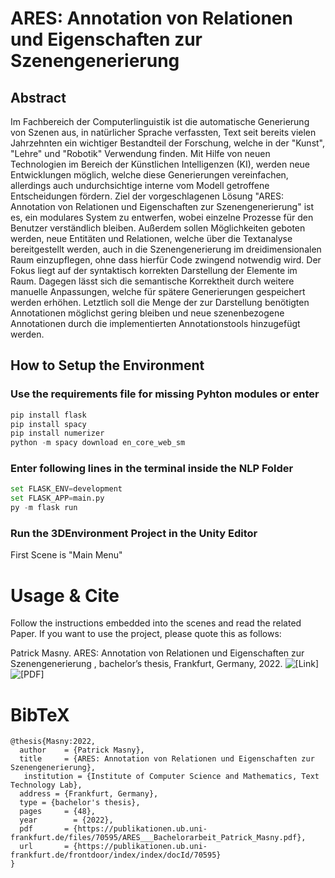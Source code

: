 # ARES: Annotation von Relationen und Eigenschaften zur Szenengenerierung

## Abstract
Im Fachbereich der Computerlinguistik ist die automatische Generierung von Szenen aus, in natürlicher Sprache verfassten, Text seit bereits vielen Jahrzehnten ein wichtiger Bestandteil der Forschung, welche in der "Kunst", "Lehre" und "Robotik" Verwendung finden. Mit Hilfe von neuen Technologien im Bereich der Künstlichen Intelligenzen (KI), werden neue Entwicklungen möglich, welche diese Generierungen vereinfachen, allerdings auch undurchsichtige interne vom Modell getroffene Entscheidungen fördern. 
Ziel der vorgeschlagenen Lösung "ARES: Annotation von Relationen und Eigenschaften zur Szenengenerierung" ist es, ein modulares System zu entwerfen, wobei einzelne Prozesse für den Benutzer verständlich bleiben. Außerdem sollen Möglichkeiten geboten werden, neue Entitäten und Relationen, welche über die Textanalyse bereitgestellt werden, auch in die Szenengenerierung im dreidimensionalen Raum einzupflegen, ohne dass hierfür Code zwingend notwendig wird. Der Fokus liegt auf der syntaktisch korrekten Darstellung der Elemente im Raum. Dagegen lässt sich die semantische Korrektheit durch weitere manuelle Anpassungen, welche für spätere Generierungen gespeichert werden erhöhen. Letztlich soll die Menge der zur Darstellung benötigten Annotationen möglichst gering bleiben und neue szenenbezogene Annotationen durch die implementierten Annotationstools hinzugefügt werden.

## How to Setup the Environment

### Use the requirements file for missing Pyhton modules or enter
```python
pip install flask
pip install spacy
pip install numerizer
python -m spacy download en_core_web_sm
```
### Enter following lines in the terminal inside the NLP Folder
```python
set FLASK_ENV=development
set FLASK_APP=main.py
py -m flask run
```
### Run the 3DEnvironment Project in the Unity Editor 
First Scene is "Main Menu"

# Usage & Cite
Follow the instructions embedded into the scenes and read the related Paper. If you want to use the project, please quote this as follows:

Patrick Masny. ARES: Annotation von Relationen und Eigenschaften zur Szenengenerierung , bachelor’s thesis, Frankfurt, Germany, 2022. ![[Link]]([https://aclanthology.org/2022.lrec-1.202](https://publikationen.ub.uni-frankfurt.de/frontdoor/index/index/docId/70595)) ![[PDF]]([http://www.lrec-conf.org/proceedings/lrec2022/pdf/2022.lrec-1.202.pdf](https://publikationen.ub.uni-frankfurt.de/files/70595/ARES___Bachelorarbeit_Patrick_Masny.pdf))

# BibTeX
```
@thesis{Masny:2022,
  author    = {Patrick Masny},
  title     = {ARES: Annotation von Relationen und Eigenschaften zur Szenengenerierung},
   institution = {Institute of Computer Science and Mathematics, Text Technology Lab},
  address = {Frankfurt, Germany},
  type = {bachelor's thesis},
  pages     = {48},
  year        = {2022},
  pdf       = {https://publikationen.ub.uni-frankfurt.de/files/70595/ARES___Bachelorarbeit_Patrick_Masny.pdf},
  url       = {https://publikationen.ub.uni-frankfurt.de/frontdoor/index/index/docId/70595}
}

```
